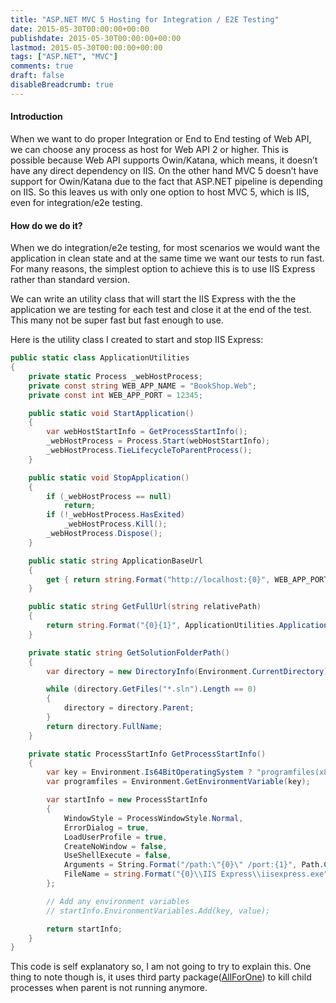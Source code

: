 ```yaml
---
title: "ASP.NET MVC 5 Hosting for Integration / E2E Testing"
date: 2015-05-30T00:00:00+00:00
publishdate: 2015-05-30T00:00:00+00:00
lastmod: 2015-05-30T00:00:00+00:00
tags: ["ASP.NET", "MVC"]
comments: true
draft: false
disableBreadcrumb: true
---
```


<h4>Introduction</h4>
<p>When we want to do proper Integration or End to End testing of Web API, we can choose any process as host for Web API 2 or higher. This is possible because Web API supports Owin/Katana, which means, <!-- more -->it doesn&rsquo;t have any direct dependency on IIS. On the other hand MVC 5 doesn&rsquo;t have support for Owin/Katana due to the fact that ASP.NET pipeline is depending on IIS. So this leaves us with only one option to host MVC 5, which is IIS, even for integration/e2e testing.</p>
<h4>How do we do it?</h4>
<p>When we do integration/e2e testing, for most scenarios we would want the application in clean state and at the same time we want our tests to run fast. For many reasons, the simplest option to achieve this is to use IIS Express rather than standard version.</p>
<p>We can write an utility class that will start the IIS Express with the the application we are testing for each test and close it at the end of the test. This many not be super fast but fast enough to use.</p>
<p>Here is the utility class I created to start and stop IIS Express:</p>

```cs
public static class ApplicationUtilities
{
    private static Process _webHostProcess;
    private const string WEB_APP_NAME = "BookShop.Web";
    private const int WEB_APP_PORT = 12345;

    public static void StartApplication()
    {
        var webHostStartInfo = GetProcessStartInfo();
        _webHostProcess = Process.Start(webHostStartInfo);
        _webHostProcess.TieLifecycleToParentProcess();
    }

    public static void StopApplication()
    {
        if (_webHostProcess == null)
            return;
        if (!_webHostProcess.HasExited)
            _webHostProcess.Kill();
        _webHostProcess.Dispose();
    }

    public static string ApplicationBaseUrl
    {
        get { return string.Format("http://localhost:{0}", WEB_APP_PORT); }
    }

    public static string GetFullUrl(string relativePath)
    {
        return string.Format("{0}{1}", ApplicationUtilities.ApplicationBaseUrl, relativePath);
    }

    private static string GetSolutionFolderPath()
    {
        var directory = new DirectoryInfo(Environment.CurrentDirectory);

        while (directory.GetFiles("*.sln").Length == 0)
        {
            directory = directory.Parent;
        }
        return directory.FullName;
    }

    private static ProcessStartInfo GetProcessStartInfo()
    {
        var key = Environment.Is64BitOperatingSystem ? "programfiles(x86)" : "programfiles";
        var programfiles = Environment.GetEnvironmentVariable(key);

        var startInfo = new ProcessStartInfo
        {
            WindowStyle = ProcessWindowStyle.Normal,
            ErrorDialog = true,
            LoadUserProfile = true,
            CreateNoWindow = false,
            UseShellExecute = false,
            Arguments = String.Format("/path:\"{0}\" /port:{1}", Path.Combine(GetSolutionFolderPath(), @"src\" + WEB_APP_NAME), WEB_APP_PORT),
            FileName = string.Format("{0}\\IIS Express\\iisexpress.exe", programfiles)
        };

        // Add any environment variables
        // startInfo.EnvironmentVariables.Add(key, value);

        return startInfo;
    }
}
```

<p>This code is self explanatory so, I am not going to try to explain this. One thing to note though is, it uses third party package(<a href="https://github.com/Holf/AllForOne">AllForOne</a>) to kill child processes when parent is not running anymore.</p>

